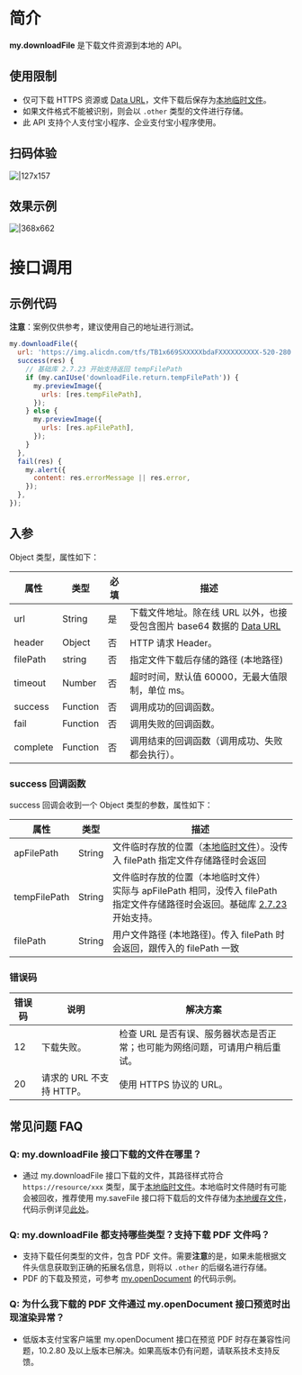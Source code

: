# 简介

**my.downloadFile** 是下载文件资源到本地的 API。

## 使用限制

- 仅可下载 HTTPS 资源或 [Data URL](https://developer.mozilla.org/en-US/docs/Web/HTTP/Basics_of_HTTP/Data_URLs)，文件下载后保存为[本地临时文件](https://opendocs.alipay.com/mini/03dt4s#%E6%9C%AC%E5%9C%B0%E4%B8%B4%E6%97%B6%E6%96%87%E4%BB%B6)。
- 如果文件格式不能被识别，则会以 `.other` 类型的文件进行存储。
- 此 API 支持个人支付宝小程序、企业支付宝小程序使用。

## 扫码体验

![|127x157](https://gw.alipayobjects.com/zos/skylark-tools/public/files/5730fab3a21f3a650e16da1c67526a1a.jpeg#align=left&display=inline&height=157&margin=%5Bobject%20Object%5D&originHeight=157&originWidth=127&status=done&style=stroke&width=127)

## 效果示例

![|368x662](https://gw.alipayobjects.com/zos/skylark-tools/public/files/699af658d03164470c0c18765d18e4f2.gif#align=left&display=inline&height=662&margin=%5Bobject%20Object%5D&originHeight=662&originWidth=368&status=done&style=stroke&width=368)

# 接口调用

## 示例代码

**注意**：案例仅供参考，建议使用自己的地址进行测试。

```javascript
my.downloadFile({
  url: 'https://img.alicdn.com/tfs/TB1x669SXXXXXbdaFXXXXXXXXXX-520-280.jpg',
  success(res) {
    // 基础库 2.7.23 开始支持返回 tempFilePath
    if (my.canIUse('downloadFile.return.tempFilePath')) {
      my.previewImage({
        urls: [res.tempFilePath],
      });
    } else {
      my.previewImage({
        urls: [res.apFilePath],
      });
    }
  },
  fail(res) {
    my.alert({
      content: res.errorMessage || res.error,
    });
  },
});
```

## 入参

Object 类型，属性如下：

| **属性** | **类型** | **必填** | **描述** |
| --- | --- | --- | --- |
| url | String | 是 | 下载文件地址。除在线 URL 以外，也接受包含图片 base64 数据的 [Data URL](https://developer.mozilla.org/en-US/docs/Web/HTTP/Basics_of_HTTP/Data_URLs) |
| header | Object | 否 | HTTP 请求 Header。 |
| filePath | string | 否 | 指定文件下载后存储的路径 (本地路径) |
| timeout | Number | 否 | 超时时间，默认值 60000，无最大值限制，单位 ms。 |
| success | Function | 否 | 调用成功的回调函数。 |
| fail | Function | 否 | 调用失败的回调函数。 |
| complete | Function | 否 | 调用结束的回调函数（调用成功、失败都会执行）。 |

### success 回调函数

success 回调会收到一个 Object 类型的参数，属性如下：

| **属性** | **类型** | **描述** |
| --- | --- | --- |
| apFilePath | String | 文件临时存放的位置（[本地临时文件](https://opendocs.alipay.com/mini/03dt4s#%E6%9C%AC%E5%9C%B0%E4%B8%B4%E6%97%B6%E6%96%87%E4%BB%B6)）。没传入 filePath 指定文件存储路径时会返回 |
| tempFilePath | String | 文件临时存放的位置（本地临时文件）<br/> 实际与 apFilePath 相同，没传入 filePath 指定文件存储路径时会返回。基础库 [2.7.23](https://opendocs.alipay.com/mini/ide/framework-changelog-v2) 开始支持。 |
| filePath | String | 用户文件路径 (本地路径)。传入 filePath 时会返回，跟传入的 filePath 一致 |


### 错误码

| **错误码** | **说明** | **解决方案** |
| --- | --- | --- |
| 12 | 下载失败。 | 检查 URL 是否有误、服务器状态是否正常；也可能为网络问题，可请用户稍后重试。 |
| 20 | 请求的 URL 不支持 HTTP。 | 使用 HTTPS 协议的 URL。 |

## 常见问题 FAQ

### Q: my.downloadFile 接口下载的文件在哪里？

- 通过 my.downloadFile 接口下载的文件，其路径样式符合 `https://resource/xxx` 类型，属于[本地临时文件](https://opendocs.alipay.com/mini/03dt4s#%E6%9C%AC%E5%9C%B0%E4%B8%B4%E6%97%B6%E6%96%87%E4%BB%B6)。本地临时文件随时有可能会被回收，推荐使用 my.saveFile 接口将下载后的文件存储为[本地缓存文件](https://opendocs.alipay.com/mini/03dt4s#%E6%9C%AC%E5%9C%B0%E7%BC%93%E5%AD%98%E6%96%87%E4%BB%B6)，代码示例详见[此处](https://opendocs.alipay.com/mini/03dt4s#%E7%A4%BA%E4%BE%8B%E4%BB%A3%E7%A0%81)。

### Q: my.downloadFile 都支持哪些类型？支持下载 PDF 文件吗？

- 支持下载任何类型的文件，包含 PDF 文件。需要**注意**的是，如果未能根据文件头信息获取到正确的拓展名信息，则将以 `.other` 的后缀名进行存储。
- PDF 的下载及预览，可参考 [my.openDocument](https://opendocs.alipay.com/mini/api/mwpprc) 的代码示例。

### Q: 为什么我下载的 PDF 文件通过 my.openDocument 接口预览时出现渲染异常？

- 低版本支付宝客户端里 my.openDocument 接口在预览 PDF 时存在兼容性问题，10.2.80 及以上版本已解决。如果高版本仍有问题，请联系技术支持反馈。

